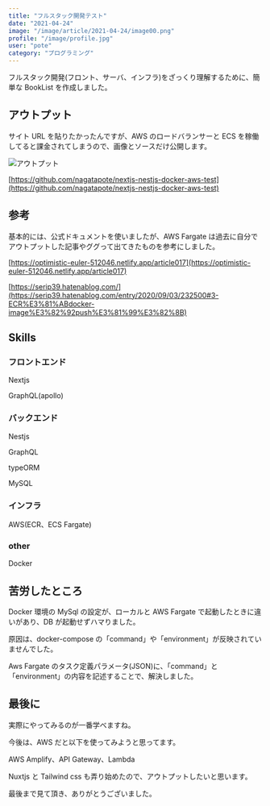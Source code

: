 ```yaml
---
title: "フルスタック開発テスト"
date: "2021-04-24"
image: "/image/article/2021-04-24/image00.png"
profile: "/image/profile.jpg"
user: "pote"
category: "プログラミング"
---
```


フルスタック開発(フロント、サーバ、インフラ)をざっくり理解するために、簡単な BookList を作成しました。

## アウトプット

サイト URL を貼りたかったんですが、AWS のロードバランサーと ECS を稼働してると課金されてしまうので、画像とソースだけ公開します。

![アウトプット](/image/article/2021-04-24/image01.png)

[https://github.com/nagatapote/nextjs-nestjs-docker-aws-test](https://github.com/nagatapote/nextjs-nestjs-docker-aws-test)

## 参考

基本的には、公式ドキュメントを使いましたが、AWS Fargate は過去に自分でアウトプットした記事やググって出てきたものを参考にしました。

[https://optimistic-euler-512046.netlify.app/article017](https://optimistic-euler-512046.netlify.app/article017)

[https://serip39.hatenablog.com/](https://serip39.hatenablog.com/entry/2020/09/03/232500#3-ECR%E3%81%ABdocker-image%E3%82%92push%E3%81%99%E3%82%8B)

## Skills

### フロントエンド

Nextjs

GraphQL(apollo)

### バックエンド

Nestjs

GraphQL

typeORM

MySQL

### インフラ

AWS(ECR、ECS Fargate)

### other

Docker

## 苦労したところ

Docker 環境の MySql の設定が、ローカルと AWS Fargate で起動したときに違いがあり、DB が起動せずハマりました。

原因は、docker-compose の「command」や「environment」が反映されていませんでした。

Aws Fargate のタスク定義パラメータ(JSON)に、「command」と「environment」の内容を記述することで、解決しました。

## 最後に

実際にやってみるのが一番学べますね。

今後は、AWS だと以下を使ってみようと思ってます。

AWS Amplify、API Gateway、Lambda

Nuxtjs と Tailwind css も弄り始めたので、アウトプットしたいと思います。

最後まで見て頂き、ありがとうございました。

